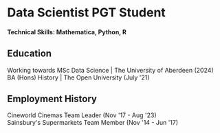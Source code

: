 # Data Scientist PGT Student

#### Technical Skills: Mathematica, Python, R

## Education
Working towards MSc Data Science | The University of Aberdeen (2024)  
BA (Hons) History | The Open University (July '21)  

## Employment History
Cineworld Cinemas Team Leader (Nov '17 - Aug '23)  
Sainsbury's Supermarkets Team Member (Nov '14 - Jun '17)  
